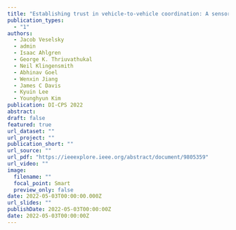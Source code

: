 ```yaml
---
title: "Establishing trust in vehicle-to-vehicle coordination: A sensor fusion approach"
publication_types:
  - "1"
authors:
  - Jacob Veselsky
  - admin
  - Isaac Ahlgren
  - George K. Thriuvathukal
  - Neil Klingensmith 
  - Abhinav Goel
  - Wenxin Jiang
  - James C Davis
  - Kyuin Lee 
  - Younghyun Kim
publication: DI-CPS 2022
abstract:
draft: false
featured: true
url_dataset: ""
url_project: ""
publication_short: ""
url_source: ""
url_pdf: "https://ieeexplore.ieee.org/abstract/document/9805359"
url_video: ""
image:
  filename: ""
  focal_point: Smart
  preview_only: false
date: 2022-05-03T00:00:00.000Z
url_slides: ""
publishDate: 2022-05-03T00:00:00Z
date: 2022-05-03T00:00:00Z
---
```

